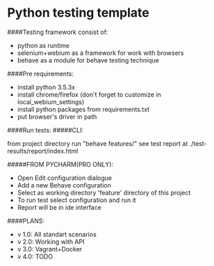 # Python testing template

####Testing framework consist of:

* python as runtime
* selenium+webium as a framework for work with browsers
* behave as a module for behave testing technique

####Pre requirements:
- install python 3.5.3x
- install chrome/firefox (don't forget to customize in local_webium_settings)
- install python packages from requirements.txt
- put browser's driver in path

####Run tests:
#####CLI:

  from project directory run "behave features/"
  see test report at ./test-results/report/index.html

#####FROM PYCHARM(PRO ONLY):
- Open Edit configuration dialogue
- Add a new Behave configuration
- Select as working directory 'feature' directory of this project
- To run test select configuration and run it
- Report will be in ide interface


####PLANS:
- v 1.0: All standart scenarios
- v 2.0: Working with API
- v 3.0: Vagrant+Docker
- v 4.0: TODO
